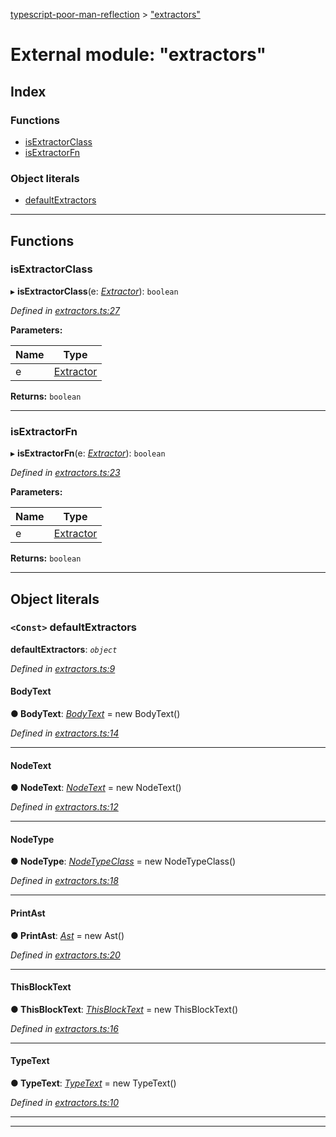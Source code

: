 [typescript-poor-man-reflection](../README.md) > ["extractors"](../modules/_extractors_.md)

# External module: "extractors"

## Index

### Functions

* [isExtractorClass](_extractors_.md#isextractorclass)
* [isExtractorFn](_extractors_.md#isextractorfn)

### Object literals

* [defaultExtractors](_extractors_.md#defaultextractors)

---

## Functions

<a id="isextractorclass"></a>

###  isExtractorClass

▸ **isExtractorClass**(e: *[Extractor](_types_.md#extractor)*): `boolean`

*Defined in [extractors.ts:27](https://github.com/cancerberoSgx/typescript-poor-man-reflection/blob/56d0d74/src/extractors.ts#L27)*

**Parameters:**

| Name | Type |
| ------ | ------ |
| e | [Extractor](_types_.md#extractor) |

**Returns:** `boolean`

___
<a id="isextractorfn"></a>

###  isExtractorFn

▸ **isExtractorFn**(e: *[Extractor](_types_.md#extractor)*): `boolean`

*Defined in [extractors.ts:23](https://github.com/cancerberoSgx/typescript-poor-man-reflection/blob/56d0d74/src/extractors.ts#L23)*

**Parameters:**

| Name | Type |
| ------ | ------ |
| e | [Extractor](_types_.md#extractor) |

**Returns:** `boolean`

___

## Object literals

<a id="defaultextractors"></a>

### `<Const>` defaultExtractors

**defaultExtractors**: *`object`*

*Defined in [extractors.ts:9](https://github.com/cancerberoSgx/typescript-poor-man-reflection/blob/56d0d74/src/extractors.ts#L9)*

<a id="defaultextractors.bodytext"></a>

####  BodyText

**● BodyText**: *[BodyText](../classes/_extractors_basic_bodytext_.bodytext.md)* =  new BodyText()

*Defined in [extractors.ts:14](https://github.com/cancerberoSgx/typescript-poor-man-reflection/blob/56d0d74/src/extractors.ts#L14)*

___
<a id="defaultextractors.nodetext"></a>

####  NodeText

**● NodeText**: *[NodeText](../classes/_extractors_basic_nodetext_.nodetext.md)* =  new NodeText()

*Defined in [extractors.ts:12](https://github.com/cancerberoSgx/typescript-poor-man-reflection/blob/56d0d74/src/extractors.ts#L12)*

___
<a id="defaultextractors.nodetype"></a>

####  NodeType

**● NodeType**: *[NodeTypeClass](../classes/_extractors_nodetype_.nodetypeclass.md)* =  new NodeTypeClass()

*Defined in [extractors.ts:18](https://github.com/cancerberoSgx/typescript-poor-man-reflection/blob/56d0d74/src/extractors.ts#L18)*

___
<a id="defaultextractors.printast"></a>

####  PrintAst

**● PrintAst**: *[Ast](../classes/_extractors_ast_.ast.md)* =  new Ast()

*Defined in [extractors.ts:20](https://github.com/cancerberoSgx/typescript-poor-man-reflection/blob/56d0d74/src/extractors.ts#L20)*

___
<a id="defaultextractors.thisblocktext"></a>

####  ThisBlockText

**● ThisBlockText**: *[ThisBlockText](../classes/_extractors_basic_thisblocktext_.thisblocktext.md)* =  new ThisBlockText()

*Defined in [extractors.ts:16](https://github.com/cancerberoSgx/typescript-poor-man-reflection/blob/56d0d74/src/extractors.ts#L16)*

___
<a id="defaultextractors.typetext"></a>

####  TypeText

**● TypeText**: *[TypeText](../classes/_extractors_basic_typetext_.typetext.md)* =  new TypeText()

*Defined in [extractors.ts:10](https://github.com/cancerberoSgx/typescript-poor-man-reflection/blob/56d0d74/src/extractors.ts#L10)*

___

___

